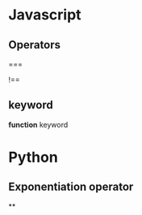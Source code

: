 # Javascript

## Operators

===

!==

## keyword

**function** keyword

# Python

## Exponentiation operator

** 
